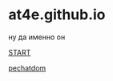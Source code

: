 # at4e.github.io
ну да именно он

[START](https://at4e.github.io/start.html)

[pechatdom](https://at4e.github.io/system/pechatdom/index.html)
